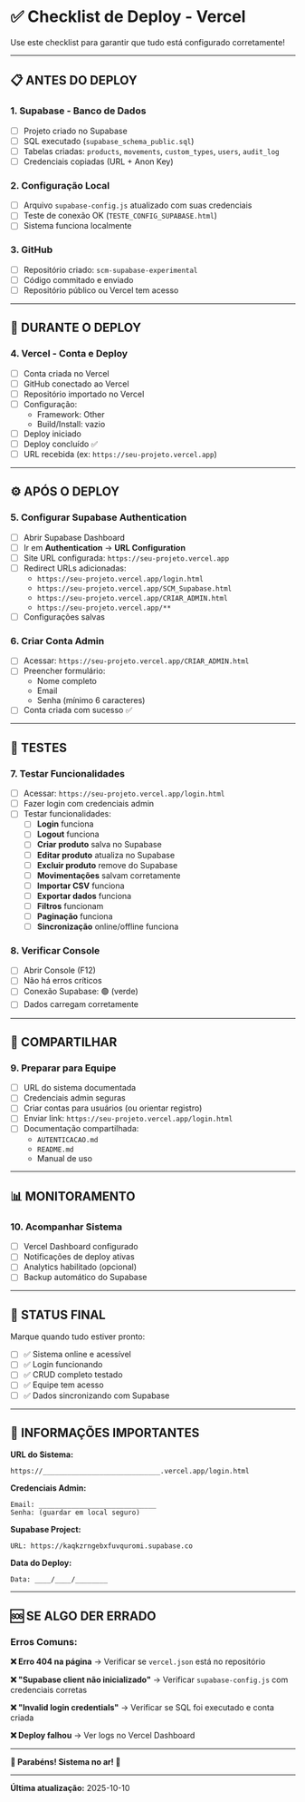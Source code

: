 # ✅ Checklist de Deploy - Vercel

Use este checklist para garantir que tudo está configurado corretamente!

---

## 📋 ANTES DO DEPLOY

### 1. Supabase - Banco de Dados
- [ ] Projeto criado no Supabase
- [ ] SQL executado (`supabase_schema_public.sql`)
- [ ] Tabelas criadas: `products`, `movements`, `custom_types`, `users`, `audit_log`
- [ ] Credenciais copiadas (URL + Anon Key)

### 2. Configuração Local
- [ ] Arquivo `supabase-config.js` atualizado com suas credenciais
- [ ] Teste de conexão OK (`TESTE_CONFIG_SUPABASE.html`)
- [ ] Sistema funciona localmente

### 3. GitHub
- [ ] Repositório criado: `scm-supabase-experimental`
- [ ] Código commitado e enviado
- [ ] Repositório público ou Vercel tem acesso

---

## 🚀 DURANTE O DEPLOY

### 4. Vercel - Conta e Deploy
- [ ] Conta criada no Vercel
- [ ] GitHub conectado ao Vercel
- [ ] Repositório importado no Vercel
- [ ] Configuração:
  - Framework: Other
  - Build/Install: vazio
- [ ] Deploy iniciado
- [ ] Deploy concluído ✅
- [ ] URL recebida (ex: `https://seu-projeto.vercel.app`)

---

## ⚙️ APÓS O DEPLOY

### 5. Configurar Supabase Authentication
- [ ] Abrir Supabase Dashboard
- [ ] Ir em **Authentication** → **URL Configuration**
- [ ] Site URL configurada: `https://seu-projeto.vercel.app`
- [ ] Redirect URLs adicionadas:
  - `https://seu-projeto.vercel.app/login.html`
  - `https://seu-projeto.vercel.app/SCM_Supabase.html`
  - `https://seu-projeto.vercel.app/CRIAR_ADMIN.html`
  - `https://seu-projeto.vercel.app/**`
- [ ] Configurações salvas

### 6. Criar Conta Admin
- [ ] Acessar: `https://seu-projeto.vercel.app/CRIAR_ADMIN.html`
- [ ] Preencher formulário:
  - Nome completo
  - Email
  - Senha (mínimo 6 caracteres)
- [ ] Conta criada com sucesso ✅

---

## 🧪 TESTES

### 7. Testar Funcionalidades
- [ ] Acessar: `https://seu-projeto.vercel.app/login.html`
- [ ] Fazer login com credenciais admin
- [ ] Testar funcionalidades:
  - [ ] **Login** funciona
  - [ ] **Logout** funciona
  - [ ] **Criar produto** salva no Supabase
  - [ ] **Editar produto** atualiza no Supabase
  - [ ] **Excluir produto** remove do Supabase
  - [ ] **Movimentações** salvam corretamente
  - [ ] **Importar CSV** funciona
  - [ ] **Exportar dados** funciona
  - [ ] **Filtros** funcionam
  - [ ] **Paginação** funciona
  - [ ] **Sincronização** online/offline funciona

### 8. Verificar Console
- [ ] Abrir Console (F12)
- [ ] Não há erros críticos
- [ ] Conexão Supabase: 🟢 (verde)
- [ ] Dados carregam corretamente

---

## 👥 COMPARTILHAR

### 9. Preparar para Equipe
- [ ] URL do sistema documentada
- [ ] Credenciais admin seguras
- [ ] Criar contas para usuários (ou orientar registro)
- [ ] Enviar link: `https://seu-projeto.vercel.app/login.html`
- [ ] Documentação compartilhada:
  - `AUTENTICACAO.md`
  - `README.md`
  - Manual de uso

---

## 📊 MONITORAMENTO

### 10. Acompanhar Sistema
- [ ] Vercel Dashboard configurado
- [ ] Notificações de deploy ativas
- [ ] Analytics habilitado (opcional)
- [ ] Backup automático do Supabase

---

## 🎯 STATUS FINAL

Marque quando tudo estiver pronto:

- [ ] ✅ Sistema online e acessível
- [ ] ✅ Login funcionando
- [ ] ✅ CRUD completo testado
- [ ] ✅ Equipe tem acesso
- [ ] ✅ Dados sincronizando com Supabase

---

## 📝 INFORMAÇÕES IMPORTANTES

**URL do Sistema:**
```
https://_____________________________.vercel.app/login.html
```

**Credenciais Admin:**
```
Email: _____________________________
Senha: (guardar em local seguro)
```

**Supabase Project:**
```
URL: https://kaqkzrngebxfuvquromi.supabase.co
```

**Data do Deploy:**
```
Data: ____/____/________
```

---

## 🆘 SE ALGO DER ERRADO

### Erros Comuns:

**❌ Erro 404 na página**
→ Verificar se `vercel.json` está no repositório

**❌ "Supabase client não inicializado"**
→ Verificar `supabase-config.js` com credenciais corretas

**❌ "Invalid login credentials"**
→ Verificar se SQL foi executado e conta criada

**❌ Deploy falhou**
→ Ver logs no Vercel Dashboard

---

**🎉 Parabéns! Sistema no ar! 🚀**

---

**Última atualização:** 2025-10-10

